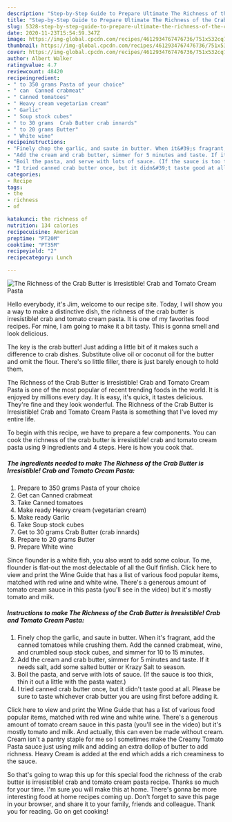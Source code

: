 ```yaml
---
description: "Step-by-Step Guide to Prepare Ultimate The Richness of the Crab Butter is Irresistible! Crab and Tomato Cream Pasta"
title: "Step-by-Step Guide to Prepare Ultimate The Richness of the Crab Butter is Irresistible! Crab and Tomato Cream Pasta"
slug: 5328-step-by-step-guide-to-prepare-ultimate-the-richness-of-the-crab-butter-is-irresistible-crab-and-tomato-cream-pasta
date: 2020-11-23T15:54:59.347Z
image: https://img-global.cpcdn.com/recipes/4612934767476736/751x532cq70/the-richness-of-the-crab-butter-is-irresistible-crab-and-tomato-cream-pasta-recipe-main-photo.jpg
thumbnail: https://img-global.cpcdn.com/recipes/4612934767476736/751x532cq70/the-richness-of-the-crab-butter-is-irresistible-crab-and-tomato-cream-pasta-recipe-main-photo.jpg
cover: https://img-global.cpcdn.com/recipes/4612934767476736/751x532cq70/the-richness-of-the-crab-butter-is-irresistible-crab-and-tomato-cream-pasta-recipe-main-photo.jpg
author: Albert Walker
ratingvalue: 4.7
reviewcount: 48420
recipeingredient:
- " to 350 grams Pasta of your choice"
- " can  Canned crabmeat"
- " Canned tomatoes"
- " Heavy cream vegetarian cream"
- " Garlic"
- " Soup stock cubes"
- " to 30 grams  Crab Butter crab innards"
- " to 20 grams Butter"
- " White wine"
recipeinstructions:
- "Finely chop the garlic, and saute in butter. When it&#39;s fragrant, add the canned tomatoes while crushing them. Add the canned crabmeat, wine, and crumbled soup stock cubes, and simmer for 10 to 15 minutes."
- "Add the cream and crab butter, simmer for 5 minutes and taste. If it needs salt, add some salted butter or Krazy Salt to season."
- "Boil the pasta, and serve with lots of sauce. (If the sauce is too thick, thin it out a little with the pasta water.)"
- "I tried canned crab butter once, but it didn&#39;t taste good at all. Please be sure to taste whichever crab butter you are using first before adding it."
categories:
- Recipe
tags:
- the
- richness
- of

katakunci: the richness of 
nutrition: 134 calories
recipecuisine: American
preptime: "PT20M"
cooktime: "PT35M"
recipeyield: "2"
recipecategory: Lunch

---
```



![The Richness of the Crab Butter is Irresistible! Crab and Tomato Cream Pasta](https://img-global.cpcdn.com/recipes/4612934767476736/751x532cq70/the-richness-of-the-crab-butter-is-irresistible-crab-and-tomato-cream-pasta-recipe-main-photo.jpg)

Hello everybody, it's Jim, welcome to our recipe site. Today, I will show you a way to make a distinctive dish, the richness of the crab butter is irresistible! crab and tomato cream pasta. It is one of my favorites food recipes. For mine, I am going to make it a bit tasty. This is gonna smell and look delicious.

The key is the crab butter! Just adding a little bit of it makes such a difference to crab dishes. Substitute olive oil or coconut oil for the butter and omit the flour. There&#39;s so little filler, there is just barely enough to hold them.

The Richness of the Crab Butter is Irresistible! Crab and Tomato Cream Pasta is one of the most popular of recent trending foods in the world. It is enjoyed by millions every day. It is easy, it's quick, it tastes delicious. They're fine and they look wonderful. The Richness of the Crab Butter is Irresistible! Crab and Tomato Cream Pasta is something that I've loved my entire life.


To begin with this recipe, we have to prepare a few components. You can cook the richness of the crab butter is irresistible! crab and tomato cream pasta using 9 ingredients and 4 steps. Here is how you cook that.

<!--inarticleads1-->

##### The ingredients needed to make The Richness of the Crab Butter is Irresistible! Crab and Tomato Cream Pasta:

1. Prepare  to 350 grams Pasta of your choice
1. Get  can  Canned crabmeat
1. Take  Canned tomatoes
1. Make ready  Heavy cream (vegetarian cream)
1. Make ready  Garlic
1. Take  Soup stock cubes
1. Get  to 30 grams  Crab Butter (crab innards)
1. Prepare  to 20 grams Butter
1. Prepare  White wine


Since flounder is a white fish, you also want to add some colour. To me, flounder is flat-out the most delectable of all the Gulf finfish. Click here to view and print the Wine Guide that has a list of various food popular items, matched with red wine and white wine. There&#39;s a generous amount of tomato cream sauce in this pasta (you&#39;ll see in the video) but it&#39;s mostly tomato and milk. 

<!--inarticleads2-->

##### Instructions to make The Richness of the Crab Butter is Irresistible! Crab and Tomato Cream Pasta:

1. Finely chop the garlic, and saute in butter. When it&#39;s fragrant, add the canned tomatoes while crushing them. Add the canned crabmeat, wine, and crumbled soup stock cubes, and simmer for 10 to 15 minutes.
1. Add the cream and crab butter, simmer for 5 minutes and taste. If it needs salt, add some salted butter or Krazy Salt to season.
1. Boil the pasta, and serve with lots of sauce. (If the sauce is too thick, thin it out a little with the pasta water.)
1. I tried canned crab butter once, but it didn&#39;t taste good at all. Please be sure to taste whichever crab butter you are using first before adding it.


Click here to view and print the Wine Guide that has a list of various food popular items, matched with red wine and white wine. There&#39;s a generous amount of tomato cream sauce in this pasta (you&#39;ll see in the video) but it&#39;s mostly tomato and milk. And actually, this can even be made without cream. Cream isn&#39;t a pantry staple for me so I sometimes make the Creamy Tomato Pasta sauce just using milk and adding an extra dollop of butter to add richness. Heavy Cream is added at the end which adds a rich creaminess to the sauce. 

So that's going to wrap this up for this special food the richness of the crab butter is irresistible! crab and tomato cream pasta recipe. Thanks so much for your time. I'm sure you will make this at home. There's gonna be more interesting food at home recipes coming up. Don't forget to save this page in your browser, and share it to your family, friends and colleague. Thank you for reading. Go on get cooking!
